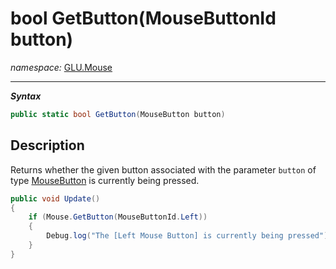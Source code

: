 ﻿# bool GetButton(MouseButtonId button)
*namespace:* [GLU.Mouse](../mouse.md)

---
***Syntax***
```csharp
public static bool GetButton(MouseButton button)
```

## Description
Returns whether the given button associated with the parameter `button` of type [MouseButton](./MouseButton.md) is currently being pressed.

```csharp
public void Update()
{
    if (Mouse.GetButton(MouseButtonId.Left))
    {
        Debug.log("The [Left Mouse Button] is currently being pressed");
    }
}
```